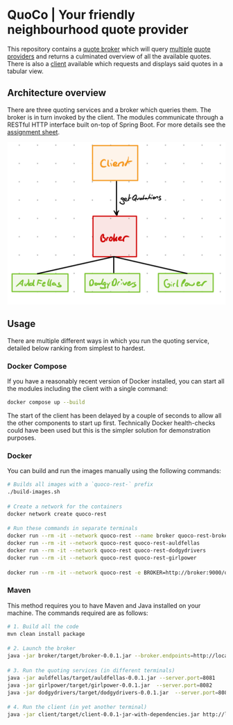 # QuoCo | Your friendly neighbourhood quote provider

This repository contains a [quote broker](./broker/) which will query [multiple](./auldfellas/) [quote](./dodgydrivers/) [providers](./girlpower/)
and returns a culminated overview of all the available quotes. There is also a [client](./client/) available which requests and displays said quotes in a tabular view.

## Architecture overview

There are three quoting services and a broker which queries them. The broker is in turn invoked by the client. The modules communicate through a RESTful HTTP interface built on-top of Spring Boot. For more details see the [assignment sheet](Assignment.pdf).

![Architecture overview](./architecture.jpeg)

## Usage

There are multiple different ways in which you run the quoting service, detailed below ranking from simplest to hardest.

### Docker Compose

If you have a reasonably recent version of Docker installed, you can start all the modules including the client with a single command:

```bash
docker compose up --build
```

The start of the client has been delayed by a couple of seconds to allow all the other components to start up first. Technically Docker health-checks could have been used but this is the simpler solution for demonstration purposes.

### Docker

You can build and run the images manually using the following commands:

```bash
# Builds all images with a `quoco-rest-` prefix
./build-images.sh

# Create a network for the containers
docker network create quoco-rest

# Run these commands in separate terminals
docker run --rm -it --network quoco-rest --name broker quoco-rest-broker
docker run --rm -it --network quoco-rest quoco-rest-auldfellas
docker run --rm -it --network quoco-rest quoco-rest-dodgydrivers
docker run --rm -it --network quoco-rest quoco-rest-girlpower

docker run --rm -it --network quoco-rest -e BROKER=http://broker:9000/quotations quoco-rest-client
```

### Maven

This method requires you to have Maven and Java installed on your machine. The commands required are as follows:

```bash
# 1. Build all the code
mvn clean install package

# 2. Launch the broker
java -jar broker/target/broker-0.0.1.jar --broker.endpoints=http://localhost:8081/quotations,http://localhost:8082/quotations,http://localhost:8083/quotations

# 3. Run the quoting services (in different terminals)
java -jar auldfellas/target/auldfellas-0.0.1.jar --server.port=8081
java -jar girlpower/target/girlpower-0.0.1.jar  --server.port=8082
java -jar dodgydrivers/target/dodgydrivers-0.0.1.jar  --server.port=8083

# 4. Run the client (in yet another terminal)
java -jar client/target/client-0.0.1-jar-with-dependencies.jar http://localhost:8080/applications
```
